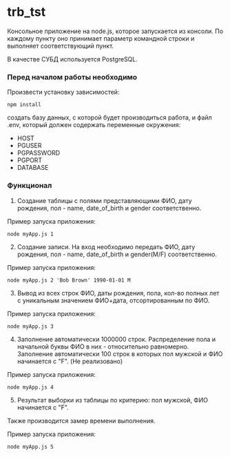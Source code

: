 # trb_tst

Консольное приложение на node.js, которое запускается из консоли.
По каждому пункту оно принимает параметр командной строки и выполняет соответствующий пункт.

В качестве СУБД используется PostgreSQL.

### Перед началом работы необходимо

Произвести установку зависимостей:

```
npm install
```

создать базу данных, с которой будет производиться работа, и файл .env, который должен содержать переменные окружения:
- HOST
- PGUSER
- PGPASSWORD
- PGPORT
- DATABASE

### Функционал

1. Создание таблицы с полями представляющими ФИО, дату рождения, пол - name, date_of_birth и gender соответственно.

Пример запуска приложения:

```
node myApp.js 1
```

2. Создание записи. На вход необходимо передать ФИО, дату рождения, пол - name, date_of_birth и gender(M/F) соответственно.

Пример запуска приложения:

```
node myApp.js 2 'Bob Brown' 1990-01-01 M
```

3. Вывод из всех строк ФИО, даты рождения, пола, кол-во полных лет с уникальным значением ФИО+дата, отсортированным по ФИО.

Пример запуска приложения:

```
node myApp.js 3
```

4. Заполнение автоматически 1000000 строк. Распределение пола и начальной буквы ФИО в них - относительно равномерно. Заполнение автоматически 100 строк в которых пол мужской и ФИО начинается с "F".
   (Не реализовано)
   
Пример запуска приложения:

```
node myApp.js 4
```

5. Результат выборки из таблицы по критерию: пол мужской, ФИО начинается с "F". 

Также производится замер времени выполнения.

Пример запуска приложения:

```
node myApp.js 5
```
